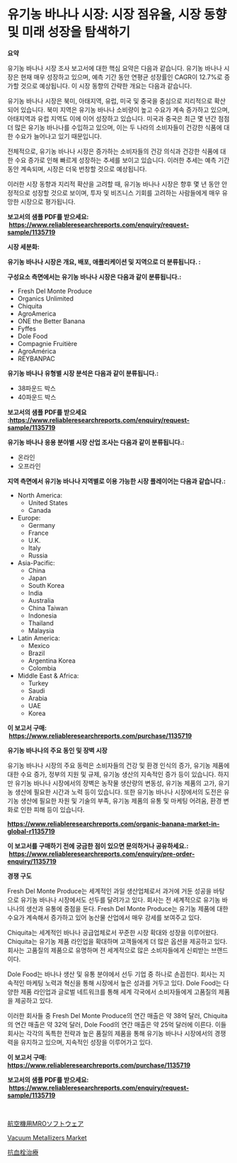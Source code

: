 <p><h1>유기농 바나나 시장: 시장 점유율, 시장 동향 및 미래 성장을 탐색하기</h1></p><p><strong>요약</strong></p>
<p><p>유기농 바나나 시장 조사 보고서에 대한 핵심 요약은 다음과 같습니다. 유기농 바나나 시장은 현재 매우 성장하고 있으며, 예측 기간 동안 연평균 성장률인 CAGR이 12.7%로 증가할 것으로 예상됩니다. 이 시장 동향의 간략한 개요는 다음과 같습니다.</p><p>유기농 바나나 시장은 북미, 아태지역, 유럽, 미국 및 중국을 중심으로 지리적으로 확산되어 있습니다. 북미 지역은 유기농 바나나 소비량이 높고 수요가 계속 증가하고 있으며, 아태지역과 유럽 지역도 이에 이어 성장하고 있습니다. 미국과 중국은 최근 몇 년간 점점 더 많은 유기농 바나나를 수입하고 있으며, 이는 두 나라의 소비자들이 건강한 식품에 대한 수요가 늘어나고 있기 때문입니다.</p><p>전체적으로, 유기농 바나나 시장은 증가하는 소비자들의 건강 의식과 건강한 식품에 대한 수요 증가로 인해 빠르게 성장하는 추세를 보이고 있습니다. 이러한 추세는 예측 기간 동안 계속되며, 시장은 더욱 번창할 것으로 예상됩니다.</p><p>이러한 시장 동향과 지리적 확산을 고려할 때, 유기농 바나나 시장은 향후 몇 년 동안 안정적으로 성장할 것으로 보이며, 투자 및 비즈니스 기회를 고려하는 사람들에게 매우 유망한 시장으로 평가됩니다.</p></p>
<p><strong>보고서의 샘플 PDF를 받으세요: &nbsp;<a href="https://www.reliableresearchreports.com/enquiry/request-sample/1135719">https://www.reliableresearchreports.com/enquiry/request-sample/1135719</a></strong></p>
<p><strong>시장 세분화:</strong></p>
<p><strong> 유기농 바나나 시장은 개요, 배포, 애플리케이션 및 지역으로 더 분류됩니다. :</strong></p>
<p><strong>구성요소 측면에서는 유기농 바나나 시장은 다음과 같이 분류됩니다.:</strong></p>
<p><ul><li>Fresh Del Monte Produce</li><li>Organics Unlimited</li><li>Chiquita</li><li>AgroAmerica</li><li>ONE the Better Banana</li><li>Fyffes</li><li>Dole Food</li><li>Compagnie Fruitière</li><li>AgroAmérica</li><li>REYBANPAC</li></ul></p>
<p><strong> 유기농 바나나 유형별 시장 분석은 다음과 같이 분류됩니다.:</strong></p>
<p><ul><li>38파운드 박스</li><li>40파운드 박스</li></ul></p>
<p><strong>보고서의 샘플 PDF를 받으세요 :<a href="https://www.reliableresearchreports.com/enquiry/request-sample/1135719">https://www.reliableresearchreports.com/enquiry/request-sample/1135719</a></strong></p>
<p><strong> 유기농 바나나 응용 분야별 시장 산업 조사는 다음과 같이 분류됩니다.:</strong></p>
<p><ul><li>온라인</li><li>오프라인</li></ul></p>
<p><strong>지역 측면에서 유기농 바나나 지역별로 이용 가능한 시장 플레이어는 다음과 같습니다.:</strong></p>
<p><ul>
    <li>
        North America:
        <ul>
            <li>United States</li>
            <li>Canada</li>
        </ul>
    </li>
    <li>
        Europe:
        <ul>
            <li>Germany</li>
            <li>France</li>
            <li>U.K.</li>
            <li>Italy</li>
            <li>Russia</li>
        </ul>
    </li>
    <li>
        Asia-Pacific:
        <ul>
            <li>China</li>
            <li>Japan</li>
            <li>South Korea</li>
            <li>India</li>
            <li>Australia</li>
            <li>China Taiwan</li>
            <li>Indonesia</li>
            <li>Thailand</li>
            <li>Malaysia</li>
        </ul>
    </li>
    <li>
        Latin America:
        <ul>
            <li>Mexico</li>
            <li>Brazil</li>
            <li>Argentina Korea</li>
            <li>Colombia</li>
        </ul>
    </li>
    <li>
        Middle East & Africa:
        <ul>
            <li>Turkey</li>
            <li>Saudi</li>
            <li>Arabia</li>
            <li>UAE</li>
            <li>Korea</li>
        </ul>
    </li>
    </ul></p>
<p><strong>이 보고서 구매: &nbsp;<a href="https://www.reliableresearchreports.com/purchase/1135719">https://www.reliableresearchreports.com/purchase/1135719</a></strong></p>
<p><strong>유기농 바나나의 주요 동인 및 장벽 시장</strong></p>
<p><p>유기농 바나나 시장의 주요 동력은 소비자들의 건강 및 환경 인식의 증가, 유기농 제품에 대한 수요 증가, 정부의 지원 및 규제, 유기농 생산의 지속적인 증가 등이 있습니다. 하지만 유기농 바나나 시장에서의 장벽은 농작물 생산량의 변동성, 유기농 제품의 고가, 유기농 생산에 필요한 시간과 노력 등이 있습니다. 또한 유기농 바나나 시장에서의 도전은 유기농 생산에 필요한 자원 및 기술의 부족, 유기농 제품의 유통 및 마케팅 어려움, 환경 변화로 인한 피해 등이 있습니다.</p></p>
<p><strong><a href="https://www.reliableresearchreports.com/organic-banana-market-in-global-r1135719">https://www.reliableresearchreports.com/organic-banana-market-in-global-r1135719</a></strong></p>
<p><strong>이 보고서를 구매하기 전에 궁금한 점이 있으면 문의하거나 공유하세요.: &nbsp;<a href="https://www.reliableresearchreports.com/enquiry/pre-order-enquiry/1135719">https://www.reliableresearchreports.com/enquiry/pre-order-enquiry/1135719</a></strong></p>
<p><strong>경쟁 구도</strong></p>
<p><p>Fresh Del Monte Produce는 세계적인 과일 생산업체로서 과거에 거둔 성공을 바탕으로 유기농 바나나 시장에서도 선두를 달려가고 있다. 회사는 전 세계적으로 유기농 바나나의 생산과 유통에 중점을 둔다. Fresh Del Monte Produce는 유기농 제품에 대한 수요가 계속해서 증가하고 있어 농산물 산업에서 매우 강세를 보여주고 있다.</p><p>Chiquita는 세계적인 바나나 공급업체로서 꾸준한 시장 확대와 성장을 이루어왔다. Chiquita는 유기농 제품 라인업을 확대하며 고객들에게 더 많은 옵션을 제공하고 있다. 회사는 고품질의 제품으로 유명하며 전 세계적으로 많은 소비자들에게 신뢰받는 브랜드이다.</p><p>Dole Food는 바나나 생산 및 유통 분야에서 선두 기업 중 하나로 손꼽힌다. 회사는 지속적인 마케팅 노력과 혁신을 통해 시장에서 높은 성과를 거두고 있다. Dole Food는 다양한 제품 라인업과 글로벌 네트워크를 통해 세계 각국에서 소비자들에게 고품질의 제품을 제공하고 있다.</p><p>이러한 회사들 중 Fresh Del Monte Produce의 연간 매출은 약 38억 달러, Chiquita의 연간 매출은 약 32억 달러, Dole Food의 연간 매출은 약 25억 달러에 이른다. 이들 회사는 각각의 독특한 전략과 높은 품질의 제품을 통해 유기농 바나나 시장에서의 경쟁력을 유지하고 있으며, 지속적인 성장을 이루어가고 있다.</p></p>
<p><strong>이 보고서 구매: &nbsp; <a href="https://www.reliableresearchreports.com/purchase/1135719">https://www.reliableresearchreports.com/purchase/1135719</a></strong></p>
<p><strong>보고서의 샘플 PDF를 받으세요: &nbsp;<a href="https://www.reliableresearchreports.com/enquiry/request-sample/1135719">https://www.reliableresearchreports.com/enquiry/request-sample/1135719</a></strong><strong></strong></p>
<p>&nbsp;</p>
<p><p><a href="https://medium.com/@englandlifestyle_22171/%E8%88%AA%E7%A9%BA%E6%A9%9Fmro%E3%82%BD%E3%83%95%E3%83%88%E3%82%A6%E3%82%A7%E3%82%A2%E5%B8%82%E5%A0%B4%E8%A6%8F%E6%A8%A1%E3%81%8C-%E3%82%B0%E3%83%AD%E3%83%BC%E3%83%90%E3%83%AB%E7%94%A3%E6%A5%AD%E3%81%AB%E3%81%8A%E3%81%91%E3%82%8B%E6%9C%80%E9%81%A9%E3%81%AA%E3%83%9E%E3%83%BC%E3%82%B1%E3%83%86%E3%82%A3%E3%83%B3%E3%82%B0%E3%83%81%E3%83%A3%E3%83%8D%E3%83%AB%E3%82%92%E7%A4%BA%E3%81%97%E3%81%A6%E3%81%84%E3%81%BE%E3%81%99-087b2c27acf6">航空機用MROソフトウェア</a></p><p><a href="https://github.com/ChiragRP21/Market-Research-Report-List-4/blob/main/vacuum-metallizers-market.md">Vacuum Metallizers Market</a></p><p><a href="https://medium.com/@nairn_boy/%E6%8A%97%E8%A1%80%E6%A0%93%E6%B2%BB%E7%99%82%E5%B8%82%E5%A0%B4%E3%81%AE%E5%88%86%E6%9E%90-%E3%82%B0%E3%83%AD%E3%83%BC%E3%83%90%E3%83%AB%E7%94%A3%E6%A5%AD%E3%81%AE%E8%A6%8B%E9%80%9A%E3%81%97%E3%81%A8%E4%BA%88%E6%B8%AC-2024%E5%B9%B4%E3%81%8B%E3%82%892031%E5%B9%B4%E3%81%BE%E3%81%A7-39574266f88a">抗血栓治療</a></p></p>